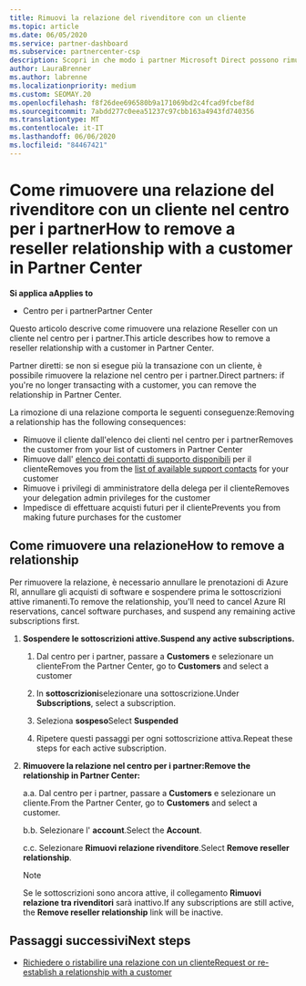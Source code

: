 ```yaml
---
title: Rimuovi la relazione del rivenditore con un cliente
ms.topic: article
ms.date: 06/05/2020
ms.service: partner-dashboard
ms.subservice: partnercenter-csp
description: Scopri in che modo i partner Microsoft Direct possono rimuovere i clienti dall'elenco, rimuovere i privilegi amministrativi delegati e interrompere il supporto o l'acquisto per un cliente.
author: LauraBrenner
ms.author: labrenne
ms.localizationpriority: medium
ms.custom: SEOMAY.20
ms.openlocfilehash: f8f26dee696580b9a171069bd2c4fcad9fcbef8d
ms.sourcegitcommit: 7abdd277c0eea51237c97cbb163a4943fd740356
ms.translationtype: MT
ms.contentlocale: it-IT
ms.lasthandoff: 06/06/2020
ms.locfileid: "84467421"
---
```

# <a name="how-to-remove-a-reseller-relationship-with-a-customer-in-partner-center"></a><span data-ttu-id="05eb8-103">Come rimuovere una relazione del rivenditore con un cliente nel centro per i partner</span><span class="sxs-lookup"><span data-stu-id="05eb8-103">How to remove a reseller relationship with a customer in Partner Center</span></span>

<span data-ttu-id="05eb8-104">**Si applica a**</span><span class="sxs-lookup"><span data-stu-id="05eb8-104">**Applies to**</span></span>

- <span data-ttu-id="05eb8-105">Centro per i partner</span><span class="sxs-lookup"><span data-stu-id="05eb8-105">Partner Center</span></span>

<span data-ttu-id="05eb8-106">Questo articolo descrive come rimuovere una relazione Reseller con un cliente nel centro per i partner.</span><span class="sxs-lookup"><span data-stu-id="05eb8-106">This article describes how to remove a reseller relationship with a customer in Partner Center.</span></span>

<span data-ttu-id="05eb8-107">Partner diretti: se non si esegue più la transazione con un cliente, è possibile rimuovere la relazione nel centro per i partner.</span><span class="sxs-lookup"><span data-stu-id="05eb8-107">Direct partners: if you're no longer transacting with a customer, you can remove the relationship in Partner Center.</span></span>

<span data-ttu-id="05eb8-108">La rimozione di una relazione comporta le seguenti conseguenze:</span><span class="sxs-lookup"><span data-stu-id="05eb8-108">Removing a relationship has the following consequences:</span></span>

- <span data-ttu-id="05eb8-109">Rimuove il cliente dall'elenco dei clienti nel centro per i partner</span><span class="sxs-lookup"><span data-stu-id="05eb8-109">Removes the customer from your list of customers in Partner Center</span></span>
- <span data-ttu-id="05eb8-110">Rimuove dall' [elenco dei contatti di supporto disponibili](assign-support-contacts.md) per il cliente</span><span class="sxs-lookup"><span data-stu-id="05eb8-110">Removes you from the [list of available support contacts](assign-support-contacts.md) for your customer</span></span>
- <span data-ttu-id="05eb8-111">Rimuove i privilegi di amministratore della delega per il cliente</span><span class="sxs-lookup"><span data-stu-id="05eb8-111">Removes your delegation admin privileges for the customer</span></span>
- <span data-ttu-id="05eb8-112">Impedisce di effettuare acquisti futuri per il cliente</span><span class="sxs-lookup"><span data-stu-id="05eb8-112">Prevents you from making future purchases for the customer</span></span>

## <a name="how-to-remove-a-relationship"></a><span data-ttu-id="05eb8-113">Come rimuovere una relazione</span><span class="sxs-lookup"><span data-stu-id="05eb8-113">How to remove a relationship</span></span>

<span data-ttu-id="05eb8-114">Per rimuovere la relazione, è necessario annullare le prenotazioni di Azure RI, annullare gli acquisti di software e sospendere prima le sottoscrizioni attive rimanenti.</span><span class="sxs-lookup"><span data-stu-id="05eb8-114">To remove the relationship, you'll need to cancel Azure RI reservations, cancel software purchases, and suspend any remaining active subscriptions first.</span></span>

1. <span data-ttu-id="05eb8-115">**Sospendere le sottoscrizioni attive.**</span><span class="sxs-lookup"><span data-stu-id="05eb8-115">**Suspend any active subscriptions.**</span></span>

   1. <span data-ttu-id="05eb8-116">Dal centro per i partner, passare a **Customers** e selezionare un cliente</span><span class="sxs-lookup"><span data-stu-id="05eb8-116">From the Partner Center, go to **Customers** and select a customer</span></span>

   2. <span data-ttu-id="05eb8-117">In **sottoscrizioni**selezionare una sottoscrizione.</span><span class="sxs-lookup"><span data-stu-id="05eb8-117">Under **Subscriptions**, select a subscription.</span></span>

   3. <span data-ttu-id="05eb8-118">Seleziona **sospeso**</span><span class="sxs-lookup"><span data-stu-id="05eb8-118">Select **Suspended**</span></span>

   4. <span data-ttu-id="05eb8-119">Ripetere questi passaggi per ogni sottoscrizione attiva.</span><span class="sxs-lookup"><span data-stu-id="05eb8-119">Repeat these steps for each active subscription.</span></span>

2. <span data-ttu-id="05eb8-120">**Rimuovere la relazione nel centro per i partner:**</span><span class="sxs-lookup"><span data-stu-id="05eb8-120">**Remove the relationship in Partner Center:**</span></span>

   <span data-ttu-id="05eb8-121">a.</span><span class="sxs-lookup"><span data-stu-id="05eb8-121">a.</span></span> <span data-ttu-id="05eb8-122">Dal centro per i partner, passare a **Customers** e selezionare un cliente.</span><span class="sxs-lookup"><span data-stu-id="05eb8-122">From the Partner Center, go to **Customers** and select a customer.</span></span>

   <span data-ttu-id="05eb8-123">b.</span><span class="sxs-lookup"><span data-stu-id="05eb8-123">b.</span></span> <span data-ttu-id="05eb8-124">Selezionare l' **account**.</span><span class="sxs-lookup"><span data-stu-id="05eb8-124">Select the **Account**.</span></span>

   <span data-ttu-id="05eb8-125">c.</span><span class="sxs-lookup"><span data-stu-id="05eb8-125">c.</span></span> <span data-ttu-id="05eb8-126">Selezionare **Rimuovi relazione rivenditore**.</span><span class="sxs-lookup"><span data-stu-id="05eb8-126">Select **Remove reseller relationship**.</span></span>

   > [!NOTE]
   > <span data-ttu-id="05eb8-127">Se le sottoscrizioni sono ancora attive, il collegamento **Rimuovi relazione tra rivenditori** sarà inattivo.</span><span class="sxs-lookup"><span data-stu-id="05eb8-127">If any subscriptions are still active, the **Remove reseller relationship** link will be inactive.</span></span>

## <a name="next-steps"></a><span data-ttu-id="05eb8-128">Passaggi successivi</span><span class="sxs-lookup"><span data-stu-id="05eb8-128">Next steps</span></span>

- [<span data-ttu-id="05eb8-129">Richiedere o ristabilire una relazione con un cliente</span><span class="sxs-lookup"><span data-stu-id="05eb8-129">Request or re-establish a relationship with a customer</span></span>](request-a-relationship-with-a-customer.md)
